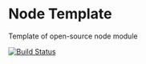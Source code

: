 # Node Template
Template of open-source node module

[![Build Status](https://travis-ci.org/zanroo/node-template.svg?branch=master)](https://travis-ci.org/zanroo/node-template)
